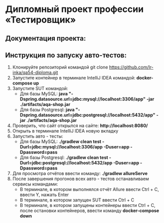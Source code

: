 # Дипломный проект профессии «Тестировщик»

## Документация проекта:



## Инструкция по запуску авто-тестов:
1. Клонируйте репозиторий командой git clone https://github.com/Ir-inka/qa54-diploma.git
2. Запустите контейнер в терминале IntelliJ IDEA командой: **docker-compose up** 
3. Запустите SUT командой: 
   * Для базы MySQL: **java "-Dspring.datasource.url=jdbc:mysql://localhost:3306/app" -jar ./artifacts/aqa-shop.jar**
   * Для базы Postgresql: **java "-Dspring.datasource.url=jdbc:postgresql://localhost:5432/app" -jar ./artifacts/aqa-shop.jar**
4. Проверить, что сайт открылся на сайте: **http://localhost:8080/**
5. Открыть в терминале IntelliJ IDEA новую вкладку
6. Запустить авто - тесты:
   * Для базы MySQL: **./gradlew clean test -Durl=jdbc:mysql://localhost:3306/app -Duser=app -Dpassword=pass**
   * Для базы Postgresql: **./gradlew clean test -Durl=jdbc:postgresql://localhost:5432/app -Duser=app -Dpassword=pass**
7. Для просмотра отчётов ввести команду: **./gradlew allureServe**
8. После завершения прогонов всех авто - тестов останавливаем сервисы командами:
   * В терминале, в котором выполнялся отчёт Allure ввести Ctrl + C, ввести Y, нажать Enter
   * В терминале, в котором запущен SUT ввести Ctrl + С
   * В терминале, в котором запущены контейнеры ввести Ctrl + C, после остановки контейнеров, ввести команду **docker-compose down**




        
        
      